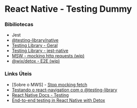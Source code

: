 # React Native - Testing Dummy

### Bibiliotecas
* Jest
* [@testing-library/native](https://callstack.github.io/react-native-testing-library/)
* [Testing Library - Geral](https://testing-library.com/docs/)
* [Testing Library - jest-native](https://testing-library.com/docs/ecosystem-jest-native)
* [MSW - mocking http requests (wip)](https://mswjs.io/)
* [@wix/detox - E2E (wip)](https://github.com/wix/detox/)

### Links Úteis

* [Sobre o MWS] - [Stop mocking fetch](https://kentcdodds.com/blog/stop-mocking-fetch)
* [Testando o react-navigation com o @testing-library](https://callstack.github.io/react-native-testing-library/docs/react-navigation)
* [React Native Docs - Testing](https://reactnative.dev/docs/testing-overview)
* [End-to-end testing in React Native with Detox](https://blog.logrocket.com/end-to-end-testing-in-react-native-with-detox/)